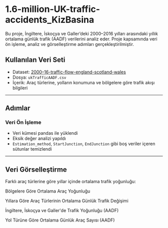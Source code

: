 # 1.6-million-UK-traffic-accidents_KizBasina

Bu proje, İngiltere, İskoçya ve Galler’deki 2000–2016 yılları arasındaki yıllık ortalama günlük trafik (AADF) verilerini analiz eder. Proje kapsamında veri ön işleme, analiz ve görselleştirme adımları gerçekleştirilmiştir.

## Kullanılan Veri Seti

- Dataset: [2000–16-traffic-flow-england-scotland-wales](https://www.kaggle.com/datasets/daveianhickey/2000-16-traffic-flow-england-scotland-wales)
- Dosya: `ukTrafficAADF.csv`
- İçerik: Araç türlerine, yolların konumuna ve bölgelere göre trafik akışı bilgileri

---

## Adımlar

### Veri Ön İşleme

- Veri kümesi pandas ile yüklendi
- Eksik değer analizi yapıldı
- `Estimation_method`, `StartJunction`, `EndJunction` gibi boş veriler içeren sütunlar temizlendi

---

## Veri Görselleştirme

Farklı araç türlerine göre yıllar içinde ortalama trafik yoğunluğu:

Bölgelere Göre Ortalama Araç Yoğunluğu

Yıllara Göre Araç Türlerinin Ortalama Günlük Trafik Değişimi

İngiltere, İskoçya ve Galler'de Trafik Yoğunluğu (AADF)

Yol Türüne Göre Ortalama Günlük Araç Sayısı (AADF)
